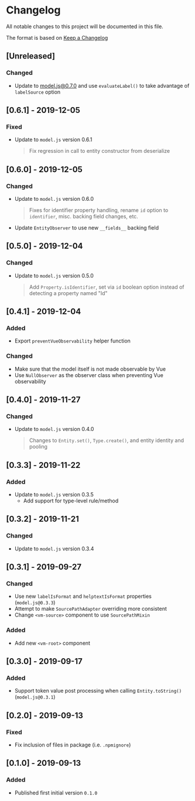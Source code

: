 # Changelog
All notable changes to this project will be documented in this file.

The format is based on [Keep a Changelog](https://keepachangelog.com/en/1.0.0/)

## [Unreleased]
### Changed
- Update to model.js@0.7.0 and use `evaluateLabel()` to take advantage of `labelSource` option

## [0.6.1] - 2019-12-05
### Fixed
- Update to `model.js` version 0.6.1
    > Fix regression in call to entity constructor from deserialize

## [0.6.0] - 2019-12-05
### Changed
- Update to `model.js` version 0.6.0
    > Fixes for identifier property handling, rename `id` option to `identifier`, misc. backing field changes, etc.
- Update `EntityObserver` to use new `__fields__` backing field

## [0.5.0] - 2019-12-04
### Changed
- Update to `model.js` version 0.5.0
    > Add `Property.isIdentifier`, set via `id` boolean option instead of detecting a property named "Id"

## [0.4.1] - 2019-12-04
### Added
- Export `preventVueObservability` helper function
### Changed
- Make sure that the model itself is not made observable by Vue
- Use `NullObserver` as the observer class when preventing Vue observability

## [0.4.0] - 2019-11-27
### Changed
- Update to `model.js` version 0.4.0
    > Changes to `Entity.set()`, `Type.create()`, and entity identity and pooling

## [0.3.3] - 2019-11-22
### Added
- Update to `model.js` version 0.3.5
    - Add support for type-level rule/method

## [0.3.2] - 2019-11-21
### Changed
- Update to `model.js` version 0.3.4

## [0.3.1] - 2019-09-27
### Changed
- Use new `labelIsFormat` and `helptextIsFormat` properties (`model.js@0.3.3`)
- Attempt to make `SourcePathAdapter` overriding more consistent
- Change `<vm-source>` component to use `SourcePathMixin`
### Added
- Add new `<vm-root>` component

## [0.3.0] - 2019-09-17
### Added
- Support token value post processing when calling `Entity.toString()` (`model.js@0.3.1`)

## [0.2.0] - 2019-09-13
### Fixed
- Fix inclusion of files in package (i.e. `.npmignore`)

## [0.1.0] - 2019-09-13
### Added
- Published first initial version `0.1.0`
